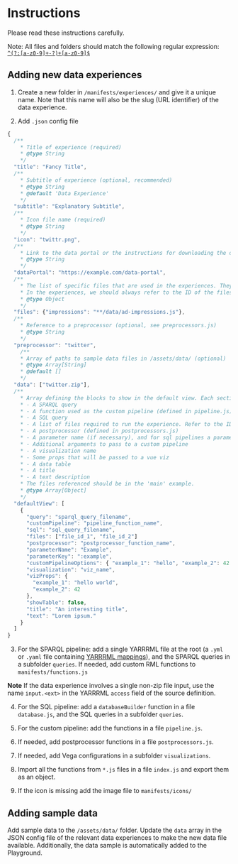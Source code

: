 # Instructions

Please read these instructions carefully.

Note: All files and folders should match the following regular expression: [`^(?:[a-z0-9]+-?)+[a-z0-9]$`](https://regexr.com/63ncg)

## Adding new data experiences

1. Create a new folder in `/manifests/experiences/` and give it a unique name. Note that this name will also be the slug (URL identifier) of the data experience.

2. Add `.json` config file

```js
{
  /**
    * Title of experience (required)
    * @type String
    */
  "title": "Fancy Title",
  /**
    * Subtitle of experience (optional, recommended)
    * @type String
    * @default 'Data Experience'
    */
  "subtitle": "Explanatory Subtitle",
  /**
    * Icon file name (required)
    * @type String
    */
  "icon": "twittr.png",
  /**
    * Link to the data portal or the instructions for downloading the data (optional, recommended)
    * @type String
    */
  "dataPortal": "https://example.com/data-portal",
  /**
    * The list of specific files that are used in the experiences. They are defined by an ID and a glob.
    * In the experiences, we should always refer to the ID of the files.
    * @type Object
    */
  "files": {"impressions": "**/data/ad-impressions.js"},
  /**
    * Reference to a preprocessor (optional, see preprocessors.js)
    * @type String
    */
  "preprocessor": "twitter",
	/**
    * Array of paths to sample data files in /assets/data/ (optional)
    * @type Array[String]
    * @default []
    */
  "data": ["twitter.zip"],
  /**
    * Array defining the blocks to show in the default view. Each section section can have:
    * - A SPARQL query
    * - A function used as the custom pipeline (defined in pipeline.js)
    * - A SQL query
    * - A list of files required to run the experience. Refer to the IDs defined above.
    * - A postprocessor (defined in postprocessors.js)
    * - A parameter name (if necessary), and for sql pipelines a parameter key used in the query (prefixed with :)
    * - Additional arguments to pass to a custom pipeline
    * - A visualization name
    * - Some props that will be passed to a vue viz
    * - A data table
    * - A title
    * - A text description
    * The files referenced should be in the 'main' example.
    * @type Array[Object]
    */
  "defaultView": [
    {
      "query": "sparql_query_filename",
      "customPipeline": "pipeline_function_name",
      "sql": "sql_query_filename",
      "files": ["file_id_1", "file_id_2"]
      "postprocessor": "postprocessor_function_name",
      "parameterName": "Example",
      "parameterKey": ":example",
      "customPipelineOptions": { "example_1": "hello", "example_2": 42 },
      "visualization": "viz_name",
      "vizProps": {
        "example_1": "hello world",
        "example_2": 42
      },
      "showTable": false,
      "title": "An interesting title",
      "text": "Lorem ipsum."
    }
  ]
}
```

3. For the SPARQL pipeline: add a single YARRRML file at the root (a `.yml` or `.yaml` file containing [YARRRML mappings](https://rml.io/yarrrml/)), and the SPARQL queries in a subfolder `queries`. If needed, add custom RML functions to `manifests/functions.js`

**Note**
If the data experience involves a single non-zip file input, use the name `input.<ext>` in the YARRRML `access` field of the source definition.

4. For the SQL pipeline: add a `databaseBuilder` function in a file `database.js`, and the SQL queries in a subfolder `queries`.

5. For the custom pipeline: add the functions in a file `pipeline.js`.

6. If needed, add postprocessor functions in a file `postprocessors.js`.

7. If needed, add Vega configurations in a subfolder `visualizations`.

8. Import all the functions from `*.js` files in a file `index.js` and export them as an object.

9. If the icon is missing add the image file to `manifests/icons/`

## Adding sample data

Add sample data to the `/assets/data/` folder. Update the `data` array in the JSON config file of the relevant data experiences to make the new data file available. Additionally, the data sample is automatically added to the Playground.
